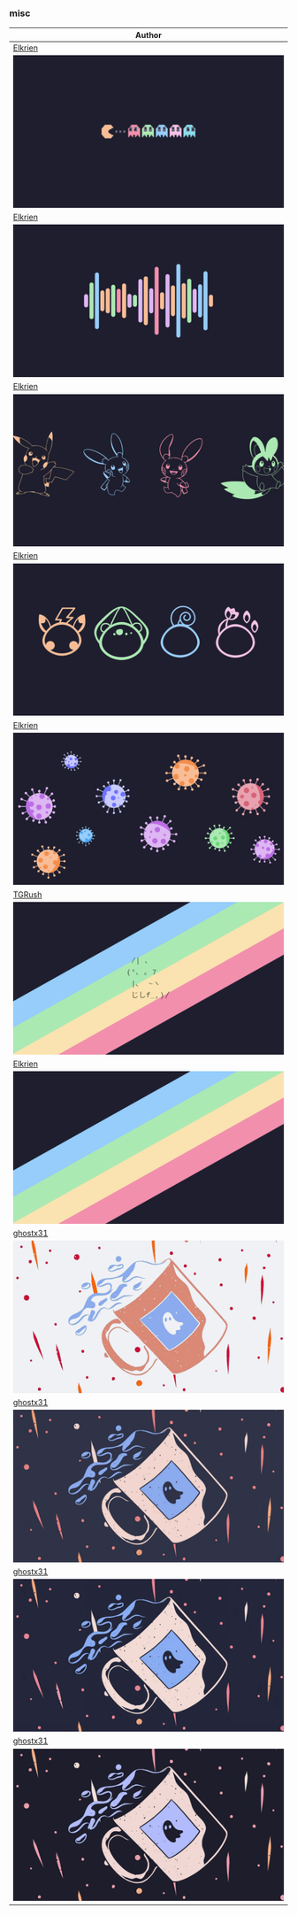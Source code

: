 <h3>misc</h3><table><thead><tr><th>Author</th></tr></thead><tbody><tr><td><a href="https://github.com/elkrien">Elkrien</a></td></tr><tr><td><img src="ol_cat_pacman.png"/></td></tr><tr><td><a href="https://github.com/elkrien">Elkrien</a></td></tr><tr><td><img src="ol_cat_sound.png"/></td></tr><tr><td><a href="https://github.com/elkrien">Elkrien</a></td></tr><tr><td><img src="ol_cat_bunnies.png"/></td></tr><tr><td><a href="https://github.com/elkrien">Elkrien</a></td></tr><tr><td><img src="ol_cat_colors.png"/></td></tr><tr><td><a href="https://github.com/elkrien">Elkrien</a></td></tr><tr><td><img src="ol_virus.png"/></td></tr><tr><td><a href="https://github.com/TGRush">TGRush</a></td></tr><tr><td><img src="ol_rainbow-cat.png"/></td></tr><tr><td><a href="https://github.com/elkrien">Elkrien</a></td></tr><tr><td><img src="ol_rainbow.png"/></td></tr><tr><td><a href="https://github.com/ghostx31/">ghostx31</a></td></tr><tr><td><img src="l_spooky_spill.jpeg"/></td></tr><tr><td><a href="https://github.com/ghostx31/">ghostx31</a></td></tr><tr><td><img src="f_spooky_spill.jpeg"/></td></tr><tr><td><a href="https://github.com/ghostx31/">ghostx31</a></td></tr><tr><td><img src="ma_spooky_spill.jpeg"/></td></tr><tr><td><a href="https://github.com/ghostx31/">ghostx31</a></td></tr><tr><td><img src="mo_spooky_spill.jpeg"/></td></tr></tbody></table>